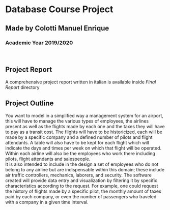 # Database Course Project
## Made by Colotti Manuel Enrique
### Academic Year 2019/2020

</br>

## Project Report
A comprehensive project report written in italian is available inside *Final Report* directory


## Project Outline
You want to model in a simplified way a management system for an airport, this will have to manage the various types of employees, the airlines present as well as the flights made by each one and the taxes they will have to pay as a transit cost.
The flights will have to be historicized, each will be made by a specific company and a defined number of pilots and flight attendants.
A table will also have to be kept for each flight which will indicate the days and times per week on which that flight will be operated. 
Within each airline will also be the employees who work there including pilots, flight attendants and salespeople.  
It is also intended to include in the design a set of employees who do not belong to any airline but are indispensable within this domain; these include air traffic controllers, mechanics, laborers, and security.
The software created will provide data entry and visualization by filtering it by specific characteristics according to the request.
For example, one could request the history of flights made by a specific pilot, the monthly amount of taxes paid by each company, or even the number of passengers who traveled with a company in a given time interval. 
